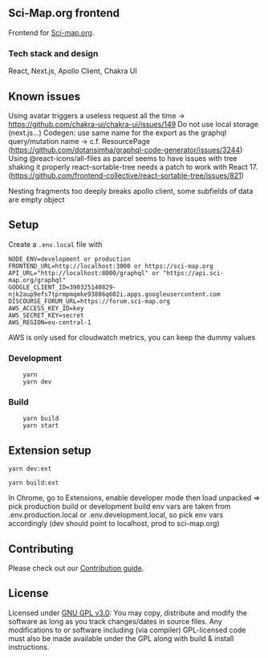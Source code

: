 ## Sci-Map.org frontend

Frontend for [Sci-map.org](https://sci-map.org).

### Tech stack and design

React, Next.js, Apollo Client, Chakra UI

## Known issues

Using avatar triggers a useless request all the time -> https://github.com/chakra-ui/chakra-ui/issues/149
Do not use local storage (next.js...)
Codegen: use same name for the export as the graphql query/mutation name -> c.f. ResourcePage (https://github.com/dotansimha/graphql-code-generator/issues/3244)
Using @react-icons/all-files as parcel seems to have issues with tree shaking it properly
react-sortable-tree needs a patch to work with React 17. (https://github.com/frontend-collective/react-sortable-tree/issues/821)

Nesting fragments too deeply breaks apollo client, some subfields of data are empty object

## Setup


Create a `.env.local` file with

```
NODE_ENV=development or production
FRONTEND_URL=http://localhost:3000 or https://sci-map.org
API_URL="http://localhost:8000/graphql" or "https://api.sci-map.org/graphql"
GOOGLE_CLIENT_ID=390325140829-njk2aup9efs7tprmpmqmke93886q602i.apps.googleusercontent.com
DISCOURSE_FORUM_URL=https://forum.sci-map.org
AWS_ACCESS_KEY_ID=key
AWS_SECRET_KEY=secret
AWS_REGION=eu-central-1
```

AWS is only used for cloudwatch metrics, you can keep the dummy values

### Development

```
    yarn
    yarn dev
```

### Build

```
    yarn build
    yarn start
```

## Extension setup

```
yarn dev:ext
```

```
yarn build:ext
```

In Chrome, go to Extensions, enable developer mode then load unpacked => pick production build or development build
env vars are taken from .env.production.local or .env.development.local, so pick env vars accordingly (dev should point to localhost, prod to sci-map.org)

## Contributing

Please check out our [Contribution guide](https://sci-map.org/about/contributing).

## License

Licensed under [GNU GPL v3.0](https://choosealicense.com/licenses/gpl-3.0/): You may copy, distribute and modify the software as long as you track changes/dates in source files. Any modifications to or software including (via compiler) GPL-licensed code must also be made available under the GPL along with build & install instructions.
